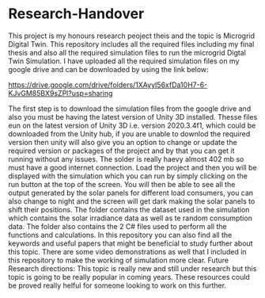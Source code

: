 # Research-Handover
This project is my honours research peoject theis and the topic is Microgrid Digital Twin. This repository includes all the required files including my final thesis and also all the required simulation files to run the microgrid Digtal Twin Simulation. I have uploaded all the required simulation files on my google drive and can be downloaded by using the link below:

https://drive.google.com/drive/folders/1XAyyI56xfDa10H7-6-KJvGM85BX9sZPl?usp=sharing

The first step is to download the simulation files from the google drive and also you must be having the latest version of Unity 3D installed. Thesse files eun on the latest version of Unity 3D i.e. version 2020.3.4f1, which could be downloaded from the Unity hub, if you are unable to downlod the required version then unity will also give you an option to change or update the required version or packages of the project and by that you can get it running without any issues. The solder is really haevy almost 402 mb so must have a good internet connection. 
Load the project and then you will be displayed with the simulation which you can run by simply clicking on the run button at the top of the screen. You will then be able to see all the output generated by the solar panels for different load consumers, you can also change to night and the screen will get dark making the solar panels to shift their positions. 
The folder contains the dataset used in the simulation which contains the solar irradiance data as well as te random consumption data. The folder also contains the 2 C# files used to perform all the functions and calculations. 
In this repository you can also find all the keywords and useful papers that might be beneficial to study further about this topic. 
There are some video demonstrations as well that I included in this repository to make the working of simulation more clear.
Future Research directions:
This topic is really new and still under research but this topic is going to be really popular in coming years. These resources could be proved really helful for someone  looking to work on this further. 
